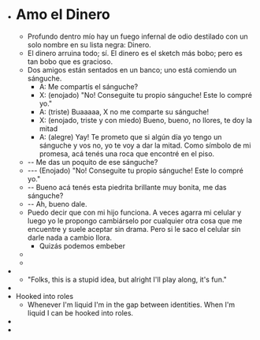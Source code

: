 - # Amo el Dinero
	- Profundo dentro mío hay un fuego infernal de odio destilado con un solo nombre en su lista negra: Dinero.
	- El dinero arruina todo; sí. El dinero es el sketch más bobo; pero es tan bobo que es gracioso.
	- Dos amigos están sentados en un banco; uno está comiendo un sánguche.
		- A: Me compartís el sánguche?
		- X: (enojado) "No! Conseguite tu propio sánguche! Este lo compré yo."
		- A: (triste) Buaaaaa, X no me comparte su sánguche!
		- X: (enojado, triste y con miedo) Bueno, bueno, no llores, te doy la mitad
		- A: (alegre) Yay! Te prometo que si algún día yo tengo un sánguche y vos no, yo te voy a dar la mitad. Como símbolo de mi promesa, acá tenés una roca que encontré en el piso.
	- -- Me das un poquito de ese sánguche?
	- --- (Enojado) "No! Conseguite tu propio sánguche! Este lo compré yo."
	- -- Bueno acá tenés esta piedrita brillante muy bonita, me das sánguche?
	- -- Ah, bueno dale.
	- Puedo decir que con mi hijo funciona. A veces agarra mi celular y luego yo le propongo cambiárselo por cualquier otra cosa que me encuentre y suele aceptar sin drama. Pero si le saco el celular sin darle nada a cambio llora.
		- Quizás podemos embeber
	-
	-
-
	- "Folks, this is a stupid idea, but alright I'll play along, it's fun."
-
- Hooked into roles
	- Whenever I'm liquid I'm in the gap between identities. When I'm liquid I can be hooked into roles.
-
-
